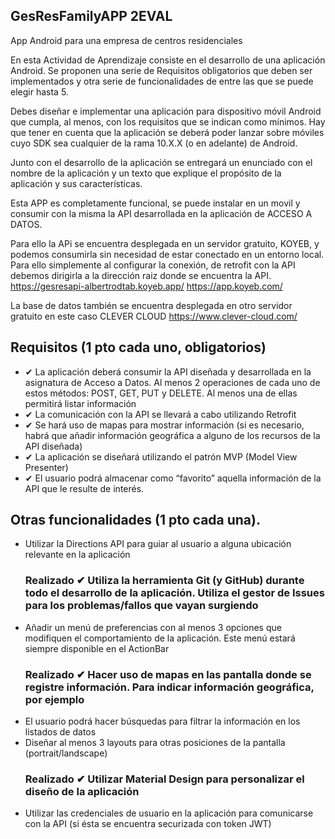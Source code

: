 ## GesResFamilyAPP 2EVAL
App Android para una empresa de centros residenciales

En esta Actividad de Aprendizaje consiste en el desarrollo de una aplicación Android.
Se proponen una serie de Requisitos obligatorios que deben ser implementados y otra serie de funcionalidades de entre las que se puede elegir hasta 5.

Debes diseñar e implementar una aplicación para dispositivo móvil Android que cumpla, al menos, con los requisitos que se indican como mínimos. Hay que tener en cuenta que la aplicación se deberá poder lanzar sobre móviles cuyo SDK sea cualquier de la rama 10.X.X (o en adelante) de Android.

Junto con el desarrollo de la aplicación se entregará un enunciado con el nombre de la aplicación y un texto que explique el propósito de la aplicación y sus características. 

Esta APP es completamente funcional, se puede instalar en un movil y consumir con la misma la API 
desarrollada en la aplicación de ACCESO A DATOS. 

Para ello la APi se encuentra desplegada en un servidor gratuito, KOYEB, y podemos consumirla sin
necesidad de estar conectado en un entorno local. Para ello simplemente al configurar la conexión, de 
retrofit con la API debemos dirigirla a la dirección raiz donde se encuentra la API.
https://gesresapi-albertrodtab.koyeb.app/
https://app.koyeb.com/

La base de datos también se encuentra desplegada en otro servidor gratuito en este caso CLEVER CLOUD
https://www.clever-cloud.com/

## Requisitos (1 pto cada uno, obligatorios)

  * ✔ La aplicación deberá consumir la API diseñada y desarrollada en la asignatura de Acceso a Datos. Al menos 2 operaciones de cada uno de estos métodos: POST, GET, PUT y DELETE. Al menos una de ellas permitirá listar información 
  * ✔ La comunicación con la API se llevará a cabo utilizando Retrofit 
  * ✔ Se hará uso de mapas para mostrar información (si es necesario, habrá que añadir información geográfica a alguno de los recursos de la API diseñada)
  * ✔ La aplicación se diseñará utilizando el patrón MVP (Model View Presenter) 
  * ✔ El usuario podrá almacenar como “favorito” aquella información de la API que le resulte de interés.

## Otras funcionalidades (1 pto cada una).
* Utilizar la Directions API para guiar al usuario a alguna ubicación relevante en la aplicación
    ### Realizado ✔ Utiliza la herramienta Git (y GitHub) durante todo el desarrollo de la aplicación. Utiliza el gestor de Issues para los problemas/fallos que vayan surgiendo 
* Añadir un menú de preferencias con al menos 3 opciones que modifiquen el comportamiento de la aplicación. Este menú estará siempre disponible en el ActionBar
    ### Realizado ✔ Hacer uso de mapas en las pantalla donde se registre información. Para indicar información geográfica, por ejemplo
* El usuario podrá hacer búsquedas para filtrar la información en los listados de datos
* Diseñar al menos 3 layouts para otras posiciones de la pantalla (portrait/landscape)
    ### Realizado ✔ Utilizar Material Design para personalizar el diseño de la aplicación
* Utilizar las credenciales de usuario en la aplicación para comunicarse con la API (si ésta se encuentra securizada con token JWT)
